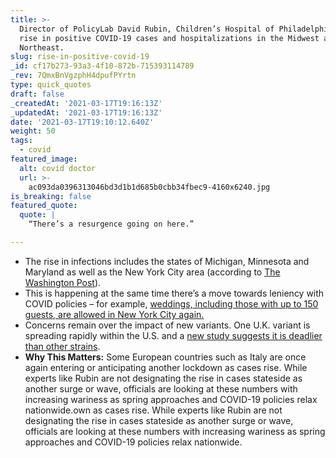 ```yaml
---
title: >-
  Director of PolicyLab David Rubin, Children’s Hospital of Philadelphia, on a
  rise in positive COVID-19 cases and hospitalizations in the Midwest and
  Northeast.
slug: rise-in-positive-covid-19
_id: cf17b273-93a3-4f10-872b-715393114789
_rev: 7QmxBnVgzphH4dpufPYrtn
type: quick_quotes
draft: false
_createdAt: '2021-03-17T19:16:13Z'
_updatedAt: '2021-03-17T19:16:13Z'
date: '2021-03-17T19:10:12.640Z'
weight: 50
tags:
  - covid
featured_image:
  alt: covid doctor
  url: >-
    ac093da0396313046bd3d1b1d685b0cbb34fbec9-4160x6240.jpg
is_breaking: false
featured_quote:
  quote: |
    “There’s a resurgence going on here.”

---
```

* The rise in infections includes the states of Michigan, Minnesota and Maryland as well as the New York City area (according to [The Washington Post](https://www.washingtonpost.com/health/2021/03/16/covid-cases-rising-michigan-new-york-city/)).
* This is happening at the same time there’s a move towards leniency with COVID policies – for example, [weddings, including those with up to 150 guests, are allowed in New York City again.](https://www.timeout.com/newyork/news/going-to-a-wedding-in-new-york-youll-have-to-get-down-in-dance-zones-030121#:~:text=Weddings%20up%20to%20150%20people%20will%20be%20allowed%20starting%20March%2015.&text=New%20York%20State%20is%20allowing,NYC's%20four%20percent%20positivity%20rate.)
* Concerns remain over the impact of new variants. One U.K. variant is spreading rapidly within the U.S. and a [new study suggests it is deadlier than other strains](https://www.nature.com/articles/s41586-021-03426-1).
* **Why This Matters:** Some European countries such as Italy are once again entering or anticipating another lockdown as cases rise. While experts like Rubin are not designating the rise in cases stateside as another surge or wave, officials are looking at these numbers with increasing wariness as spring approaches and COVID-19 policies relax nationwide.own as cases rise. While experts like Rubin are not designating the rise in cases stateside as another surge or wave, officials are looking at these numbers with increasing wariness as spring approaches and COVID-19 policies relax nationwide.